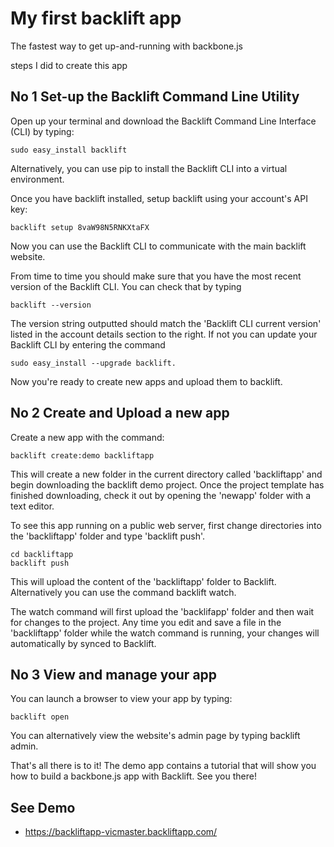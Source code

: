 My first backlift app
==================

The fastest way to get up-and-running with backbone.js


steps I did to create this app


## No 1 Set-up the Backlift Command Line Utility

Open up your terminal and download the Backlift Command Line Interface (CLI) by typing:
```
sudo easy_install backlift
```
Alternatively, you can use pip to install the Backlift CLI into a virtual environment.

Once you have backlift installed, setup backlift using your account's API key:

```
backlift setup 8vaW98N5RNKXtaFX 
```
Now you can use the Backlift CLI to communicate with the main backlift website.

From time to time you should make sure that you have the most recent version of the Backlift CLI. You can check that by typing 
```
backlift --version
```
The version string outputted should match the 'Backlift CLI current version' listed in the account details section to the right. If not you can update your Backlift CLI by entering the command 
```
sudo easy_install --upgrade backlift.
```
Now you're ready to create new apps and upload them to backlift.


## No 2 Create and Upload a new app

Create a new app with the command:
```
backlift create:demo backliftapp
```
This will create a new folder in the current directory called 'backliftapp' and begin downloading the backlift demo project. Once the project template has finished downloading, check it out by opening the 'newapp' folder with a text editor.

To see this app running on a public web server, first change directories into the 'backliftapp' folder and type 'backlift push'.
```
cd backliftapp
backlift push
```
This will upload the content of the 'backliftapp' folder to Backlift. Alternatively you can use the command backlift watch.

The watch command will first upload the 'backlifapp' folder and then wait for changes to the project. Any time you edit and save a file in the 'backliftapp' folder while the watch command is running, your changes will automatically by synced to Backlift.

## No 3 View and manage your app

You can launch a browser to view your app by typing:
```
backlift open
```
You can alternatively view the website's admin page by typing backlift admin.

That's all there is to it! The demo app contains a tutorial that will show you how to build a backbone.js app with Backlift. See you there!

## See Demo

* https://backliftapp-vicmaster.backliftapp.com/
